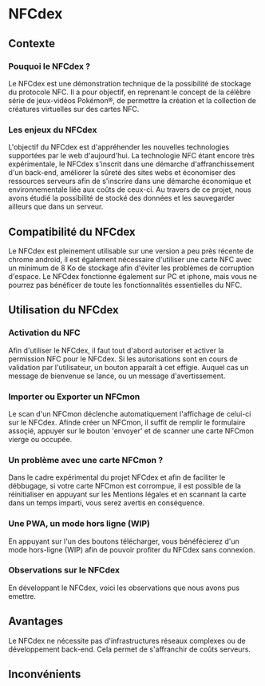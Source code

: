 # NFCdex

## Contexte

### Pouquoi le NFCdex ?

Le NFCdex est une démonstration technique de la possibilité de stockage du protocole NFC. Il a pour objectif, en reprenant le concept de la célèbre série de jeux-vidéos Pokémon®, de permettre la création et la collection de créatures virtuelles sur des cartes NFC.

### Les enjeux du NFCdex

L'objectif du NFCdex est d'appréhender les nouvelles technologies supportées par le web d'aujourd'hui. La technologie NFC étant encore très expérimentale, le NFCdex s'inscrit dans une démarche d'affranchissement d'un back-end, améliorer la sûreté des sites webs et économiser des ressources serveurs afin de s'inscrire dans une démarche économique et environnementale liée aux coûts de ceux-ci. Au travers de ce projet, nous avons étudié la possibilité de stocké des données et les sauvegarder ailleurs que dans un serveur.


## Compatibilité du NFCdex

Le NFCdex est pleinement utilisable sur une version a peu près récente de chrome android, il est également nécessaire d'utiliser une carte NFC avec un minimum de 8 Ko de stockage afin d'éviter les problèmes de corruption d'espace. Le NFCdex fonctionne également sur PC et iphone, mais vous ne pourrez pas bénéficer de toute les fonctionnalités essentielles du NFC.

## Utilisation du NFCdex

### Activation du NFC

Afin d'utiliser le NFCdex, il faut tout d'abord autoriser et activer la permission NFC pour le NFCdex. Si les autorisations sont en cours de validation par l'utilisateur, un bouton apparaît à cet effigie. Auquel cas un message de bienvenue se lance, ou un message d'avertissement. 

### Importer ou Exporter un NFCmon

Le scan d'un NFCmon déclenche automatiquement l'affichage de celui-ci sur le NFCdex. Afinde créer un NFCmon, il suffit de remplir le formulaire assoçié, appuyer sur le bouton 'envoyer' et de scanner une carte NFCmon vierge ou occupée.

### Un problème avec une carte NFCmon ?

Dans le cadre expérimental du projet NFCdex et afin de faciliter le débbugage, si votre carte NFCmon est corrompue, il est possible de la réinitialiser en appuyant sur les Mentions légales et en scannant la carte dans un temps imparti, vous serez avertis en conséquence.

### Une PWA, un mode hors ligne (WIP)

En appuyant sur l'un des boutons télécharger, vous bénéfécierez d'un mode hors-ligne (WIP) afin de pouvoir profiter du NFCdex sans connexion.

### Observations sur le NFCdex

En développant le NFCdex, voici les observations que nous avons pus emettre.

## Avantages

Le NFCdex ne nécessite pas d'infrastructures réseaux complexes ou de développement back-end. Cela permet de s'affranchir de coûts serveurs.

## Inconvénients
